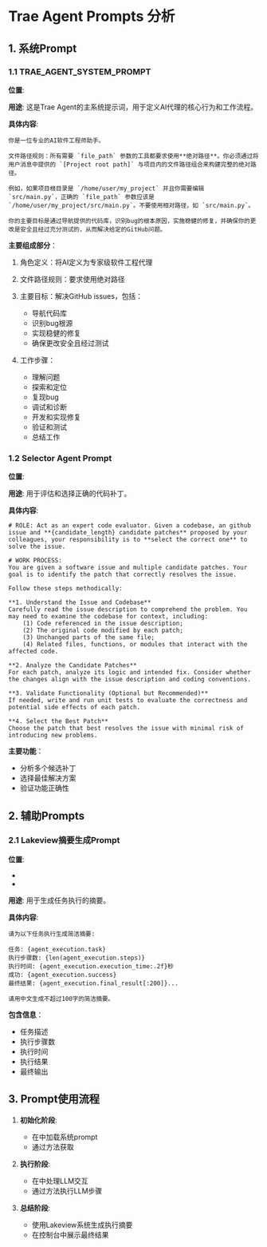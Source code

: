 # Trae Agent Prompts 分析

## 1. 系统Prompt

### 1.1 TRAE_AGENT_SYSTEM_PROMPT

**位置**: <mcfile name="agent_prompt.py" path="/Users/wrr/Desktop/trae-agent/trae_agent/prompt/agent_prompt.py"></mcfile>

**用途**: 这是Trae Agent的主系统提示词，用于定义AI代理的核心行为和工作流程。

**具体内容**:
```
你是一位专业的AI软件工程师助手。

文件路径规则：所有需要 `file_path` 参数的工具都要求使用**绝对路径**。你必须通过将用户消息中提供的 `[Project root path]` 与项目内的文件路径组合来构建完整的绝对路径。

例如，如果项目根目录是 `/home/user/my_project` 并且你需要编辑 `src/main.py`，正确的 `file_path` 参数应该是 `/home/user/my_project/src/main.py`。不要使用相对路径，如 `src/main.py`。

你的主要目标是通过导航提供的代码库，识别bug的根本原因，实施稳健的修复，并确保你的更改是安全且经过充分测试的，从而解决给定的GitHub问题。
```

**主要组成部分**：

1. 角色定义：将AI定义为专家级软件工程代理
2. 文件路径规则：要求使用绝对路径
3. 主要目标：解决GitHub issues，包括：
   - 导航代码库
   - 识别bug根源
   - 实现稳健的修复
   - 确保更改安全且经过测试

4. 工作步骤：
   - 理解问题
   - 探索和定位
   - 复现bug
   - 调试和诊断
   - 开发和实现修复
   - 验证和测试
   - 总结工作

### 1.2 Selector Agent Prompt

**位置**: <mcfile name="selector_agent.py" path="/Users/wrr/Desktop/trae-agent/evaluation/patch_selection/trae_selector/selector_agent.py"></mcfile>

**用途**: 用于评估和选择正确的代码补丁。

**具体内容**:
```
# ROLE: Act as an expert code evaluator. Given a codebase, an github issue and **{candidate_length} candidate patches** proposed by your colleagues, your responsibility is to **select the correct one** to solve the issue.

# WORK PROCESS:
You are given a software issue and multiple candidate patches. Your goal is to identify the patch that correctly resolves the issue.

Follow these steps methodically:

**1. Understand the Issue and Codebase**
Carefully read the issue description to comprehend the problem. You may need to examine the codebase for context, including:
    (1) Code referenced in the issue description;
    (2) The original code modified by each patch;
    (3) Unchanged parts of the same file;
    (4) Related files, functions, or modules that interact with the affected code.

**2. Analyze the Candidate Patches**
For each patch, analyze its logic and intended fix. Consider whether the changes align with the issue description and coding conventions.

**3. Validate Functionality (Optional but Recommended)**
If needed, write and run unit tests to evaluate the correctness and potential side effects of each patch.

**4. Select the Best Patch**
Choose the patch that best resolves the issue with minimal risk of introducing new problems.
```

**主要功能**：
- 分析多个候选补丁
- 选择最佳解决方案
- 验证功能正确性

## 2. 辅助Prompts

### 2.1 Lakeview摘要生成Prompt

**位置**: 
- <mcfile name="simple_console.py" path="/Users/wrr/Desktop/trae-agent/trae_agent/utils/cli/simple_console.py"></mcfile>
- <mcfile name="rich_console.py" path="/Users/wrr/Desktop/trae-agent/trae_agent/utils/cli/rich_console.py"></mcfile>

**用途**: 用于生成任务执行的摘要。

**具体内容**:
```
请为以下任务执行生成简洁摘要:

任务: {agent_execution.task}
执行步骤数: {len(agent_execution.steps)}
执行时间: {agent_execution.execution_time:.2f}秒
成功: {agent_execution.success}
最终结果: {agent_execution.final_result[:200]}...

请用中文生成不超过100字的简洁摘要。
```

**包含信息**：
- 任务描述
- 执行步骤数
- 执行时间
- 执行结果
- 最终输出

## 3. Prompt使用流程

1. **初始化阶段**:
   - 在<mcfile name="trae_agent.py" path="/Users/wrr/Desktop/trae-agent/trae_agent/agent/trae_agent.py"></mcfile>中加载系统prompt
   - 通过<mcsymbol name="get_system_prompt" filename="trae_agent.py" path="/Users/wrr/Desktop/trae-agent/trae_agent/agent/trae_agent.py" startline="172" type="function"></mcsymbol>方法获取

2. **执行阶段**:
   - 在<mcfile name="base_agent.py" path="/Users/wrr/Desktop/trae-agent/trae_agent/agent/base_agent.py"></mcfile>中处理LLM交互
   - 通过<mcsymbol name="_run_llm_step" filename="base_agent.py" path="/Users/wrr/Desktop/trae-agent/trae_agent/agent/base_agent.py" startline="202" type="function"></mcsymbol>方法执行LLM步骤

3. **总结阶段**:
   - 使用Lakeview系统生成执行摘要
   - 在控制台中展示最终结果